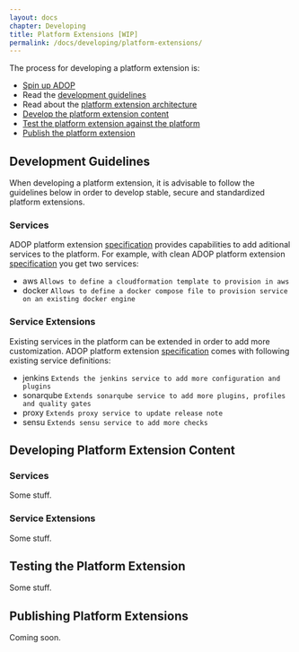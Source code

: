 ```yaml
---
layout: docs
chapter: Developing
title: Platform Extensions [WIP] 
permalink: /docs/developing/platform-extensions/
---
```


The process for developing a platform extension is:

* [Spin up ADOP](/adop-docker-compose/docs/quickstart/)
* Read the [development guidelines](#development-guidelines)
* Read about the [platform extension architecture](/adop-docker-compose/docs/architecture/platform-extensions/)
* [Develop the platform extension content](#developing-platform-extension-content)
* [Test the platform extension against the platform](#testing-the-platform-extension)
* [Publish the platform extension](#publishing-platform-extensions)

## Development Guidelines
When developing a platform extension, it is advisable to follow the guidelines below in order to develop stable, secure and standardized platform extensions.

### Services
ADOP platform extension [specification](https://github.com/Accenture/adop-platform-extension-specification) provides capabilities to add aditional services to the platform. 
For example, with clean ADOP platform extension [specification](https://github.com/Accenture/adop-platform-extension-specification) you get two services:

 - aws ```Allows to define a cloudformation template to provision in aws```
 - docker ```Allows to define a docker compose file to provision service on an existing docker engine```
 
### Service Extensions
Existing services in the platform can be extended in order to add more customization. ADOP platform extension [specification](https://github.com/Accenture/adop-platform-extension-specification)
comes with following existing service definitions:

 - jenkins ```Extends the jenkins service to add more configuration and plugins```
 - sonarqube ```Extends sonarqube service to add more plugins, profiles and quality gates```
 - proxy ```Extends proxy service to update release note```
 - sensu ```Extends sensu service to add more checks```

## Developing Platform Extension Content

### Services
Some stuff.

### Service Extensions
Some stuff.

## Testing the Platform Extension
Some stuff.

## Publishing Platform Extensions
Coming soon.
